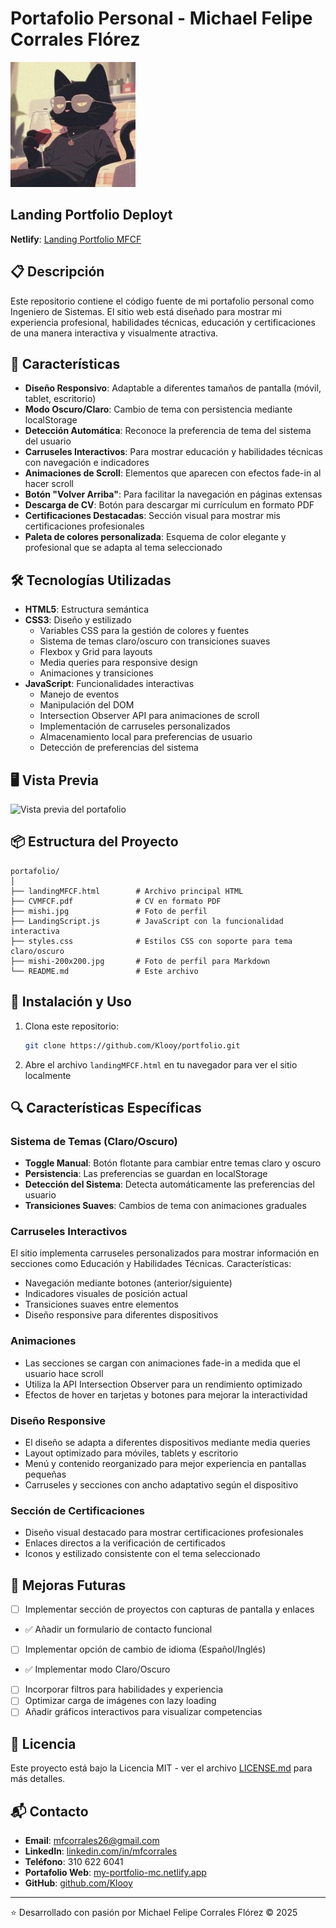 # Portafolio Personal - Michael Felipe Corrales Flórez

![Banner del Portafolio](Recursos/mishi-200x200.jpg)

## Landing Portfolio Deployt

**Netlify**: [Landing Portfolio MFCF](https://landingportfoliomc.netlify.app/)

## 📋 Descripción

Este repositorio contiene el código fuente de mi portafolio personal como Ingeniero de Sistemas. El sitio web está diseñado para mostrar mi experiencia profesional, habilidades técnicas, educación y certificaciones de una manera interactiva y visualmente atractiva.

## 🚀 Características

- **Diseño Responsivo**: Adaptable a diferentes tamaños de pantalla (móvil, tablet, escritorio)
- **Modo Oscuro/Claro**: Cambio de tema con persistencia mediante localStorage
- **Detección Automática**: Reconoce la preferencia de tema del sistema del usuario
- **Carruseles Interactivos**: Para mostrar educación y habilidades técnicas con navegación e indicadores
- **Animaciones de Scroll**: Elementos que aparecen con efectos fade-in al hacer scroll
- **Botón "Volver Arriba"**: Para facilitar la navegación en páginas extensas
- **Descarga de CV**: Botón para descargar mi currículum en formato PDF
- **Certificaciones Destacadas**: Sección visual para mostrar mis certificaciones profesionales
- **Paleta de colores personalizada**: Esquema de color elegante y profesional que se adapta al tema seleccionado

## 🛠️ Tecnologías Utilizadas

- **HTML5**: Estructura semántica
- **CSS3**: Diseño y estilizado
  - Variables CSS para la gestión de colores y fuentes
  - Sistema de temas claro/oscuro con transiciones suaves
  - Flexbox y Grid para layouts
  - Media queries para responsive design
  - Animaciones y transiciones
- **JavaScript**: Funcionalidades interactivas
  - Manejo de eventos
  - Manipulación del DOM
  - Intersection Observer API para animaciones de scroll
  - Implementación de carruseles personalizados
  - Almacenamiento local para preferencias de usuario
  - Detección de preferencias del sistema

## 🖥️ Vista Previa

![Vista previa del portafolio](https://landingportfoliomc.netlify.app/landingmfcf)

## 📦 Estructura del Proyecto

```
portafolio/
│
├── landingMFCF.html        # Archivo principal HTML
├── CVMFCF.pdf              # CV en formato PDF
├── mishi.jpg               # Foto de perfil
├── LandingScript.js        # JavaScript con la funcionalidad interactiva
├── styles.css              # Estilos CSS con soporte para tema claro/oscuro
├── mishi-200x200.jpg       # Foto de perfil para Markdown
└── README.md               # Este archivo
```

## 🚀 Instalación y Uso

1. Clona este repositorio:
   ```bash
   git clone https://github.com/Klooy/portfolio.git
   ```
2. Abre el archivo `landingMFCF.html` en tu navegador para ver el sitio localmente

## 🔍 Características Específicas

### Sistema de Temas (Claro/Oscuro)
- **Toggle Manual**: Botón flotante para cambiar entre temas claro y oscuro
- **Persistencia**: Las preferencias se guardan en localStorage
- **Detección del Sistema**: Detecta automáticamente las preferencias del usuario
- **Transiciones Suaves**: Cambios de tema con animaciones graduales

### Carruseles Interactivos
El sitio implementa carruseles personalizados para mostrar información en secciones como Educación y Habilidades Técnicas. Características:
- Navegación mediante botones (anterior/siguiente)
- Indicadores visuales de posición actual
- Transiciones suaves entre elementos
- Diseño responsive para diferentes dispositivos

### Animaciones
- Las secciones se cargan con animaciones fade-in a medida que el usuario hace scroll
- Utiliza la API Intersection Observer para un rendimiento optimizado
- Efectos de hover en tarjetas y botones para mejorar la interactividad

### Diseño Responsive
- El diseño se adapta a diferentes dispositivos mediante media queries
- Layout optimizado para móviles, tablets y escritorio
- Menú y contenido reorganizado para mejor experiencia en pantallas pequeñas
- Carruseles y secciones con ancho adaptativo según el dispositivo

### Sección de Certificaciones
- Diseño visual destacado para mostrar certificaciones profesionales
- Enlaces directos a la verificación de certificados
- Iconos y estilizado consistente con el tema seleccionado

## 🔄 Mejoras Futuras

- [ ] Implementar sección de proyectos con capturas de pantalla y enlaces
- ✅ Añadir un formulario de contacto funcional
- [ ] Implementar opción de cambio de idioma (Español/Inglés)
- ✅ Implementar modo Claro/Oscuro
- [ ] Incorporar filtros para habilidades y experiencia
- [ ] Optimizar carga de imágenes con lazy loading
- [ ] Añadir gráficos interactivos para visualizar competencias

## 📄 Licencia

Este proyecto está bajo la Licencia MIT - ver el archivo [LICENSE.md](LICENSE.md) para más detalles.

## 📬 Contacto

- **Email**: mfcorrales26@gmail.com
- **LinkedIn**: [linkedin.com/in/mfcorrales](https://www.linkedin.com/in/mfcorrales)
- **Teléfono**: 310 622 6041
- **Portafolio Web**: [my-portfolio-mc.netlify.app](https://my-portfolio-mc.netlify.app/)
- **GitHub**: [github.com/Klooy](https://github.com/Klooy)

---

⭐️ Desarrollado con pasión por Michael Felipe Corrales Flórez © 2025
